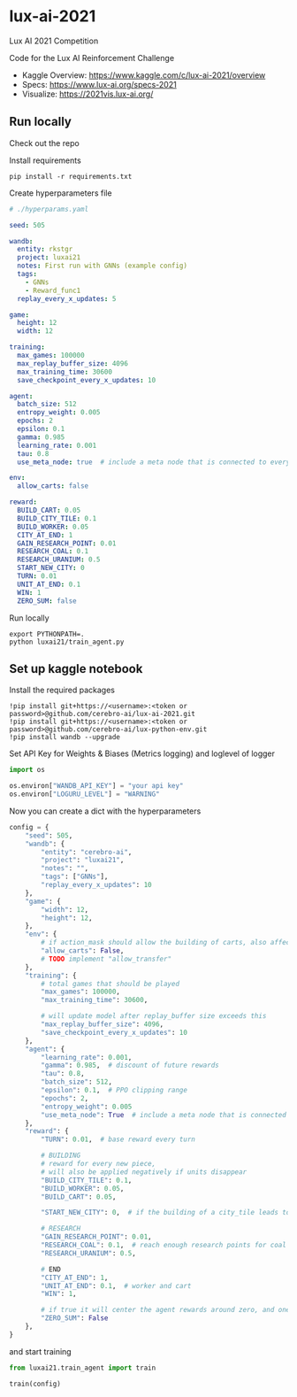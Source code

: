# lux-ai-2021

Lux AI 2021 Competition

Code for the Lux AI Reinforcement Challenge

- Kaggle Overview: https://www.kaggle.com/c/lux-ai-2021/overview
- Specs: https://www.lux-ai.org/specs-2021
- Visualize: https://2021vis.lux-ai.org/

## Run locally

Check out the repo

Install requirements
```shell
pip install -r requirements.txt
```

Create hyperparameters file
```yaml
# ./hyperparams.yaml

seed: 505

wandb:
  entity: rkstgr
  project: luxai21
  notes: First run with GNNs (example config)
  tags:
    - GNNs
    - Reward_func1
  replay_every_x_updates: 5

game:
  height: 12
  width: 12

training:
  max_games: 100000
  max_replay_buffer_size: 4096
  max_training_time: 30600
  save_checkpoint_every_x_updates: 10

agent:
  batch_size: 512
  entropy_weight: 0.005
  epochs: 2
  epsilon: 0.1
  gamma: 0.985
  learning_rate: 0.001
  tau: 0.8
  use_meta_node: true  # include a meta node that is connected to every cell

env:
  allow_carts: false

reward:
  BUILD_CART: 0.05
  BUILD_CITY_TILE: 0.1
  BUILD_WORKER: 0.05
  CITY_AT_END: 1
  GAIN_RESEARCH_POINT: 0.01
  RESEARCH_COAL: 0.1
  RESEARCH_URANIUM: 0.5
  START_NEW_CITY: 0
  TURN: 0.01
  UNIT_AT_END: 0.1
  WIN: 1
  ZERO_SUM: false

```

Run locally
```shell
export PYTHONPATH=.
python luxai21/train_agent.py
```

## Set up kaggle notebook

Install the required packages

```shell
!pip install git+https://<username>:<token or password>@github.com/cerebro-ai/lux-ai-2021.git
!pip install git+https://<username>:<token or password>@github.com/cerebro-ai/lux-python-env.git
!pip install wandb --upgrade
``` 

Set API Key for Weights & Biases (Metrics logging)
and loglevel of logger

```python
import os

os.environ["WANDB_API_KEY"] = "your api key"
os.environ["LOGURU_LEVEL"] = "WARNING"
```

Now you can create a dict with the hyperparameters

```python
config = {
    "seed": 505,
    "wandb": {
        "entity": "cerebro-ai",
        "project": "luxai21",
        "notes": "",
        "tags": ["GNNs"],
        "replay_every_x_updates": 10
    },
    "game": {
        "width": 12,
        "height": 12,
    },
    "env": {
        # if action_mask should allow the building of carts, also affects transfer to carts action
        "allow_carts": False,
        # TODO implement "allow_transfer"
    },
    "training": {
        # total games that should be played
        "max_games": 100000,
        "max_training_time": 30600,

        # will update model after replay_buffer size exceeds this 
        "max_replay_buffer_size": 4096,
        "save_checkpoint_every_x_updates": 10
    },
    "agent": {
        "learning_rate": 0.001,
        "gamma": 0.985,  # discount of future rewards
        "tau": 0.8,
        "batch_size": 512,
        "epsilon": 0.1,  # PPO clipping range
        "epochs": 2,
        "entropy_weight": 0.005
        "use_meta_node": True  # include a meta node that is connected to every cell
    },
    "reward": {
        "TURN": 0.01,  # base reward every turn

        # BUILDING
        # reward for every new piece, 
        # will also be applied negatively if units disappear
        "BUILD_CITY_TILE": 0.1,
        "BUILD_WORKER": 0.05,
        "BUILD_CART": 0.05,

        "START_NEW_CITY": 0,  # if the building of a city_tile leads to a new city

        # RESEARCH
        "GAIN_RESEARCH_POINT": 0.01,
        "RESEARCH_COAL": 0.1,  # reach enough research points for coal
        "RESEARCH_URANIUM": 0.5,

        # END
        "CITY_AT_END": 1,
        "UNIT_AT_END": 0.1,  # worker and cart
        "WIN": 1,

        # if true it will center the agent rewards around zero, and one agent will get a negative reward
        "ZERO_SUM": False
    },
}

```

and start training

```python
from luxai21.train_agent import train

train(config)
```